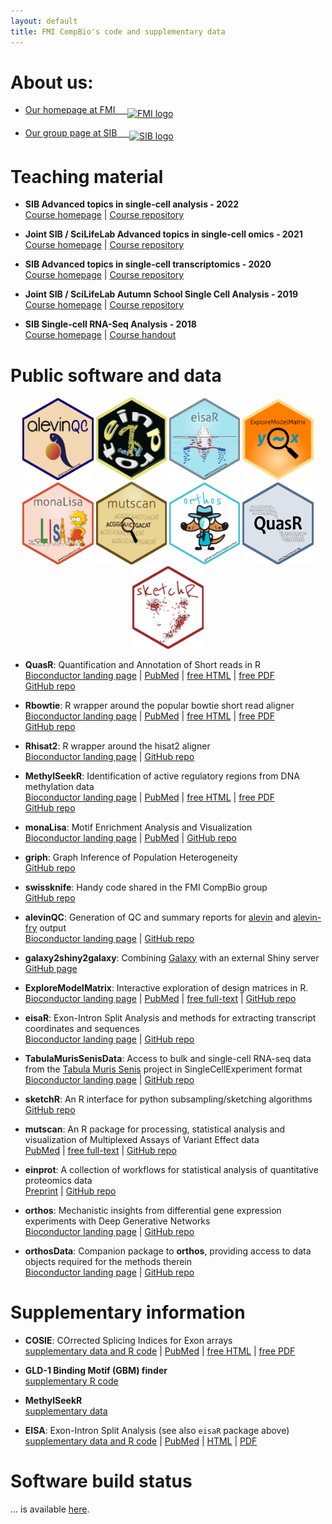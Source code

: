 ```yaml
---
layout: default
title: FMI CompBio's code and supplementary data
---
```


# About us: 

- [Our homepage at FMI &nbsp; &nbsp; <img src="assets/images/logo-FMI-grey.gif" alt="FMI logo" align="middle" height="46" width="107">](http://www.fmi.ch/research/platforms/platform.html?plt=115)  

- [Our group page at SIB &nbsp; &nbsp; <img src="assets/images/sib_emblem_low_res.jpg" alt="SIB logo" align="middle" height="53" width="69">](https://www.sib.swiss/stadler-michael/michael-stadler-sub)  

# Teaching material
- **SIB Advanced topics in single-cell analysis - 2022**  
  [Course homepage](https://www.sib.swiss/training/course/20220426_ADVSC) |
  [Course repository](https://github.com/fmicompbio/adv_singlecell_2022)  

- **Joint SIB / SciLifeLab Advanced topics in single-cell omics - 2021**  
  [Course homepage](https://nbisweden.github.io/single-cell_sib_scilifelab_2021) |
  [Course repository](https://github.com/NBISweden/single-cell_sib_scilifelab_2021)  

- **SIB Advanced topics in single-cell transcriptomics - 2020**  
  [Course homepage](https://www.sib.swiss/training/course/2020-05-adv-scrna) |
  [Course repository](https://github.com/fmicompbio/adv_scrnaseq_2020)  

- **Joint SIB / SciLifeLab Autumn School Single Cell Analysis - 2019**  
  [Course homepage](https://www.sib.swiss/component/courses/525?view=courses_item) |
  [Course repository](https://github.com/NBISweden/single-cell_sib_scilifelab)
  
- **SIB Single-cell RNA-Seq Analysis - 2018**  
  [Course homepage](https://www.sib.swiss/training/course/2018-11-single-cell) |
  [Course handout](https://fmicompbio.github.io/SIB_scRNA-seq_Tutorial_2018/)  


  
# Public software and data  
<center>
<a href="http://bioconductor.org/packages/alevinQC/"><img src="assets/images/alevinQC.png" style="width:3cm" /></a>
<a href="https://github.com/fmicompbio/einprot"><img src="assets/images/einprot.png" style="width:3cm" /></a>
<a href="http://bioconductor.org/packages/eisaR/"><img src="assets/images/eisaR.png" style="width:3cm" /></a>
<a href="http://bioconductor.org/packages/ExploreModelMatrix/"><img src="assets/images/ExploreModelMatrix.png" style="width:3cm" /></a>
<a href="http://bioconductor.org/packages/monaLisa/"><img src="assets/images/monaLisa.png" style="width:3cm" /></a>
<a href="https://github.com/fmicompbio/mutscan"><img src="assets/images/mutscan.png" style="width:3cm" /></a>
<a href="https://github.com/fmicompbio/orthos"><img src="assets/images/orthos.png" style="width:3cm" /></a>
<a href="http://bioconductor.org/packages/QuasR/"><img src="assets/images/QuasR.png" style="width:3cm" /></a>
<a href="https://github.com/csoneson/sketchR"><img src="assets/images/sketchR.png" style="width:3cm" /></a>
</center>

- **QuasR**: Quantification and Annotation of Short reads in R  
  [Bioconductor landing page](https://bioconductor.org/packages/QuasR/) |
  [PubMed](https://www.ncbi.nlm.nih.gov/pubmed/25417205) |
  [free HTML](https://www.ncbi.nlm.nih.gov/pmc/articles/PMC4382904/) |
  [free PDF](https://www.ncbi.nlm.nih.gov/pmc/articles/PMC4382904/pdf/btu781.pdf)  
  [GitHub repo](https://github.com/fmicompbio/QuasR)  

- **Rbowtie**: R wrapper around the popular bowtie short read aligner  
  [Bioconductor landing page](https://bioconductor.org/packages/Rbowtie/) |
  [PubMed](https://www.ncbi.nlm.nih.gov/pubmed/25417205) |
  [free HTML](https://www.ncbi.nlm.nih.gov/pmc/articles/PMC4382904/) |
  [free PDF](https://www.ncbi.nlm.nih.gov/pmc/articles/PMC4382904/pdf/btu781.pdf)  
  [GitHub repo](https://github.com/fmicompbio/Rbowtie)  

- **Rhisat2**: R wrapper around the hisat2 aligner  
  [Bioconductor landing page](https://bioconductor.org/packages/Rhisat2/) |
  [GitHub repo](https://github.com/fmicompbio/Rhisat2)  

- **MethylSeekR**: Identification of active regulatory regions from DNA methylation data  
  [Bioconductor landing page](https://bioconductor.org/packages/MethylSeekR/) |
  [PubMed](https://www.ncbi.nlm.nih.gov/pubmed/23828043) |
  [free HTML](https://www.ncbi.nlm.nih.gov/pmc/articles/PMC3763559/) |
  [free PDF](https://www.ncbi.nlm.nih.gov/pmc/articles/PMC3763559/pdf/gkt599.pdf)  
  [GitHub repo](https://github.com/LukasBurger/MethylSeekR)  

- **monaLisa**: Motif Enrichment Analysis and Visualization  
  [Bioconductor landing page](https://bioconductor.org/packages/monaLisa/) |
  [PubMed](https://pubmed.ncbi.nlm.nih.gov/35199152) |
  [GitHub repo](https://github.com/fmicompbio/monaLisa)

- **griph**: Graph Inference of Population Heterogeneity  
  [GitHub repo](https://github.com/fmicompbio/griph)  

- **swissknife**: Handy code shared in the FMI CompBio group  
  [GitHub repo](https://github.com/fmicompbio/swissknife)  

- **alevinQC**: Generation of QC and summary reports for [alevin](https://salmon.readthedocs.io/en/latest/alevin.html) and [alevin-fry](https://alevin-fry.readthedocs.io/en/latest/) output	
  [Bioconductor landing page](https://bioconductor.org/packages/alevinQC/) | 
  [GitHub repo](https://github.com/csoneson/alevinQC)

- **galaxy2shiny2galaxy**: Combining [Galaxy](https://galaxyproject.org/) with an external Shiny server	
  [GitHub page](https://github.com/hrhotz/galaxy2shiny2galaxy)  

- **ExploreModelMatrix**: Interactive exploration of design matrices in R.  
  [Bioconductor landing page](https://bioconductor.org/packages/ExploreModelMatrix/) | 
  [PubMed](https://pubmed.ncbi.nlm.nih.gov/32704355/) |
  [free full-text](https://f1000research.com/articles/9-512/v1) |
  [GitHub repo](https://github.com/csoneson/ExploreModelMatrix)

- **eisaR**: Exon-Intron Split Analysis and methods for extracting transcript coordinates and sequences  
  [Bioconductor landing page](https://bioconductor.org/packages/eisaR/) |
  [GitHub repo](https://github.com/fmicompbio/eisaR)  

- **TabulaMurisSenisData**: Access to bulk and single-cell RNA-seq data from the [Tabula Muris Senis](https://tabula-muris-senis.ds.czbiohub.org/) project in SingleCellExperiment format  
  [Bioconductor landing page](https://bioconductor.org/packages/TabulaMurisSenisData/) |
  [GitHub repo](https://github.com/fmicompbio/TabulaMurisSenisData)  

- **sketchR**: An R interface for python subsampling/sketching algorithms  
  [GitHub repo](https://github.com/csoneson/sketchR)  

- **mutscan**: An R package for processing, statistical analysis and visualization of Multiplexed Assays of Variant Effect data    
  [PubMed](https://pubmed.ncbi.nlm.nih.gov/37264470/) |
  [free full-text](https://doi.org/10.1186/s13059-023-02967-0) |
  [GitHub repo](https://github.com/fmicompbio/mutscan)  

- **einprot**: A collection of workflows for statistical analysis of quantitative proteomics data  
  [Preprint](https://doi.org/10.1101/2023.07.27.550821) |
  [GitHub repo](https://github.com/fmicompbio/einprot)  

- **orthos**: Mechanistic insights from differential gene expression experiments with Deep Generative Networks  
  [Bioconductor landing page](https://bioconductor.org/packages/orthos/) |
  [GitHub repo](https://github.com/fmicompbio/orthos) 
  
- **orthosData**: Companion package to **orthos**, providing access to data objects required for the methods therein  
  [Bioconductor landing page](https://bioconductor.org/packages/orthosData/) |
  [GitHub repo](https://github.com/fmicompbio/orthosData) 

# Supplementary information  
- **COSIE**: COrrected Splicing Indices for Exon arrays  
  [supplementary data and R code](projects/cosie/cosie.html) |
  [PubMed](https://www.ncbi.nlm.nih.gov/pubmed/19528075) |
  [free HTML](https://www.ncbi.nlm.nih.gov/pmc/articles/PMC2760813/) |
  [free PDF](https://www.ncbi.nlm.nih.gov/pmc/articles/PMC2760813/pdf/gkp508.pdf)  

- **GLD-1 Binding Motif (GBM) finder**  
  [supplementary R code](projects/GBM_finder/gbmFinder.html)  

- **MethylSeekR**  
  [supplementary data](projects/MethylSeekR/MethylSeekR.html)  

- **EISA**: Exon-Intron Split Analysis (see also `eisaR` package above)  
  [supplementary data and R code](projects/EISA/EISA.html) |
  [PubMed](https://www.ncbi.nlm.nih.gov/pubmed/26098447) |
  [HTML](http://www.nature.com/articles/nbt.3269) |
  [PDF](http://www.nature.com/articles/nbt.3269.pdf)  
  
# Software build status
... is available [here](build.html). 
